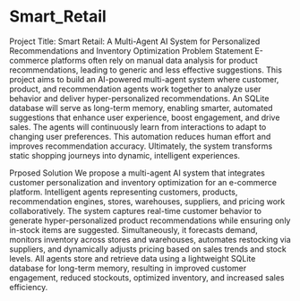 # Smart_Retail
Project Title: Smart Retail: A Multi-Agent AI System for Personalized Recommendations and Inventory Optimization
Problem Statement
E-commerce platforms often rely on manual data analysis for product recommendations, leading to generic and less effective suggestions. This project aims to build an AI-powered multi-agent system where customer, product, and recommendation agents work together to analyze user behavior and deliver hyper-personalized recommendations. An SQLite database will serve as long-term memory, enabling smarter, automated suggestions that enhance user experience, boost engagement, and drive sales. The agents will continuously learn from interactions to adapt to changing user preferences. This automation reduces human effort and improves recommendation accuracy. Ultimately, the system transforms static shopping journeys into dynamic, intelligent experiences.

Prposed Solution
We propose a multi-agent AI system that integrates customer personalization and inventory optimization for an e-commerce platform. Intelligent agents representing customers, products, recommendation engines, stores, warehouses, suppliers, and pricing work collaboratively. The system captures real-time customer behavior to generate hyper-personalized product recommendations while ensuring only in-stock items are suggested. Simultaneously, it forecasts demand, monitors inventory across stores and warehouses, automates restocking via suppliers, and dynamically adjusts pricing based on sales trends and stock levels. All agents store and retrieve data using a lightweight SQLite database for long-term memory, resulting in improved customer engagement, reduced stockouts, optimized inventory, and increased sales efficiency.

